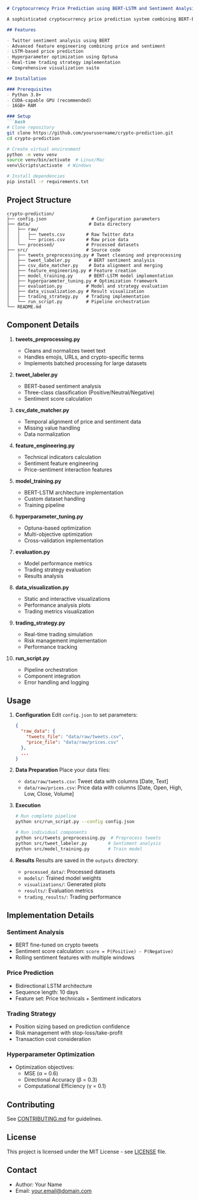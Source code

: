 ```markdown
# Cryptocurrency Price Prediction using BERT-LSTM and Sentiment Analysis

A sophisticated cryptocurrency price prediction system combining BERT-based sentiment analysis of social media data with LSTM-based time series forecasting.

## Features

- Twitter sentiment analysis using BERT 
- Advanced feature engineering combining price and sentiment
- LSTM-based price prediction
- Hyperparameter optimization using Optuna
- Real-time trading strategy implementation
- Comprehensive visualization suite

## Installation

### Prerequisites
- Python 3.8+
- CUDA-capable GPU (recommended)
- 16GB+ RAM

### Setup
```bash
# Clone repository
git clone https://github.com/yourusername/crypto-prediction.git
cd crypto-prediction

# Create virtual environment
python -m venv venv
source venv/bin/activate  # Linux/Mac
venv\Scripts\activate  # Windows

# Install dependencies
pip install -r requirements.txt
```

## Project Structure

```
crypto-prediction/
├── config.json                 # Configuration parameters
├── data/                      # Data directory
│   ├── raw/                  
│   │   ├── tweets.csv        # Raw Twitter data
│   │   └── prices.csv        # Raw price data
│   └── processed/            # Processed datasets
├── src/                      # Source code
│   ├── tweets_preprocessing.py # Tweet cleaning and preprocessing
│   ├── tweet_labeler.py       # BERT sentiment analysis
│   ├── csv_date_matcher.py    # Data alignment and merging
│   ├── feature_engineering.py # Feature creation
│   ├── model_training.py      # BERT-LSTM model implementation
│   ├── hyperparameter_tuning.py # Optimization framework
│   ├── evaluation.py         # Model and strategy evaluation
│   ├── data_visualization.py # Result visualization
│   ├── trading_strategy.py   # Trading implementation
│   └── run_script.py         # Pipeline orchestration
└── README.md
```

## Component Details

1. **tweets_preprocessing.py**
   - Cleans and normalizes tweet text
   - Handles emojis, URLs, and crypto-specific terms
   - Implements batched processing for large datasets

2. **tweet_labeler.py**
   - BERT-based sentiment analysis
   - Three-class classification (Positive/Neutral/Negative)
   - Sentiment score calculation

3. **csv_date_matcher.py**
   - Temporal alignment of price and sentiment data
   - Missing value handling
   - Data normalization

4. **feature_engineering.py**
   - Technical indicators calculation
   - Sentiment feature engineering
   - Price-sentiment interaction features

5. **model_training.py**
   - BERT-LSTM architecture implementation
   - Custom dataset handling
   - Training pipeline

6. **hyperparameter_tuning.py**
   - Optuna-based optimization
   - Multi-objective optimization
   - Cross-validation implementation

7. **evaluation.py**
   - Model performance metrics
   - Trading strategy evaluation
   - Results analysis

8. **data_visualization.py**
   - Static and interactive visualizations
   - Performance analysis plots
   - Trading metrics visualization

9. **trading_strategy.py**
   - Real-time trading simulation
   - Risk management implementation
   - Performance tracking

10. **run_script.py**
    - Pipeline orchestration
    - Component integration
    - Error handling and logging

## Usage

1. **Configuration**
   Edit `config.json` to set parameters:
   ```json
   {
     "raw_data": {
       "tweets_file": "data/raw/tweets.csv",
       "price_file": "data/raw/prices.csv"
     },
     ...
   }
   ```

2. **Data Preparation**
   Place your data files:
   - `data/raw/tweets.csv`: Tweet data with columns [Date, Text]
   - `data/raw/prices.csv`: Price data with columns [Date, Open, High, Low, Close, Volume]

3. **Execution**
   ```bash
   # Run complete pipeline
   python src/run_script.py --config config.json

   # Run individual components
   python src/tweets_preprocessing.py  # Preprocess tweets
   python src/tweet_labeler.py        # Sentiment analysis
   python src/model_training.py       # Train model
   ```

4. **Results**
   Results are saved in the `outputs` directory:
   - `processed_data/`: Processed datasets
   - `models/`: Trained model weights
   - `visualizations/`: Generated plots
   - `results/`: Evaluation metrics
   - `trading_results/`: Trading performance

## Implementation Details

### Sentiment Analysis
- BERT fine-tuned on crypto tweets
- Sentiment score calculation: `score = P(Positive) - P(Negative)`
- Rolling sentiment features with multiple windows

### Price Prediction
- Bidirectional LSTM architecture
- Sequence length: 10 days
- Feature set: Price technicals + Sentiment indicators

### Trading Strategy
- Position sizing based on prediction confidence
- Risk management with stop-loss/take-profit
- Transaction cost consideration

### Hyperparameter Optimization
- Optimization objectives:
  - MSE (α = 0.6)
  - Directional Accuracy (β = 0.3)
  - Computational Efficiency (γ = 0.1)

## Contributing
See [CONTRIBUTING.md](CONTRIBUTING.md) for guidelines.

## License
This project is licensed under the MIT License - see [LICENSE](LICENSE) file.

## Contact
- Author: Your Name
- Email: your.email@domain.com
```

